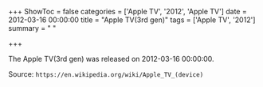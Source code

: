 +++
ShowToc = false
categories = ['Apple TV', '2012', 'Apple TV']
date = 2012-03-16 00:00:00
title = "Apple TV(3rd gen)"
tags = ['Apple TV', '2012']
summary = " "

+++

The Apple TV(3rd gen) was released on 2012-03-16 00:00:00.

Source: `https://en.wikipedia.org/wiki/Apple_TV_(device)`
